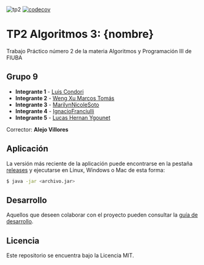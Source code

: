 ![tp2](https://github.com/lcondoriz/Tp2-Algoritmos-III/actions/workflows/build.yml/badge.svg) [![codecov](https://codecov.io/gh/lcondoriz/Tp2-Algoritmos-III/graph/badge.svg?token=E6JMIZPWBJ)](https://codecov.io/gh/lcondoriz/Tp2-Algoritmos-III)

# TP2 Algoritmos 3: {nombre} 

Trabajo Práctico número 2 de la materia Algoritmos y Programación III de FIUBA

## Grupo 9

* **Integrante 1** - [Luis Condori](https://github.com/lcondoriz)
* **Integrante 2** - [Weng Xu Marcos Tomás](https://github.com/wxmarcos)
* **Integrante 3** - [MarilynNicoleSoto](https://github.com/marilynsoto)
* **Integrante 4** - [IgnacioFranciulli](https://github.com/IgnacioFranciulli)
* **Integrante 5** - [Lucas Hernan Ygounet](https://github.com/LucasYgou)

Corrector: **Alejo Villores**

## Aplicación

La versión más reciente de la aplicación puede encontrarse en la pestaña [releases](https://github.com/lcondoriz/Tp2-Algoritmos-III/releases/latest) y ejecutarse en Linux, Windows o Mac de esta forma:

```bash
$ java -jar <archivo.jar>
```

## Desarrollo

Aquellos que deseen colaborar con el proyecto pueden consultar la [guía de desarrollo](./docs/Desarrollo.md).

## Licencia

Este repositorio se encuentra bajo la Licencia MIT.
